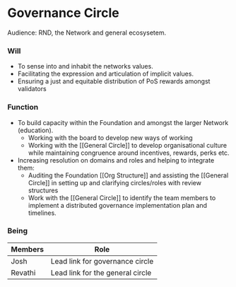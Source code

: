 # Governance Circle
Audience: RND, the Network and general ecosysetem.

### Will
- To sense into and inhabit the networks values.
- Facilitating the expression and articulation of implicit values.
- Ensuring a just and equitable distribution of PoS rewards amongst validators

### Function
- To build capacity within the Foundation and amongst the larger Network (education).
	- Working with the board to develop new ways of working 
	- Working with the [[General Circle]] to develop organisational culture while maintaining congruence around incentives, rewards, perks etc. 
- Increasing resolution on domains and roles and helping to integrate them:
	- Auditing the Foundation [[Org Structure]] and assisting the [[General Circle]] in setting up and clarifying circles/roles with review structures
	- Work with the [[General Circle]] to identify the team members to implement a distributed governance implementation plan and timelines.

### Being

| Members | Role |
|---|---|
| Josh | Lead link for governance circle |
| Revathi | Lead link for the general circle|





